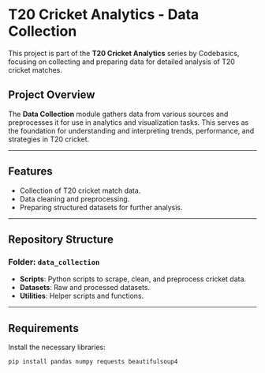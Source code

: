 # T20 Cricket Analytics - Data Collection

This project is part of the **T20 Cricket Analytics** series by Codebasics, focusing on collecting and preparing data for detailed analysis of T20 cricket matches.

## Project Overview

The **Data Collection** module gathers data from various sources and preprocesses it for use in analytics and visualization tasks. This serves as the foundation for understanding and interpreting trends, performance, and strategies in T20 cricket.

---

## Features

- Collection of T20 cricket match data.
- Data cleaning and preprocessing.
- Preparing structured datasets for further analysis.
  
---

## Repository Structure

### Folder: `data_collection`

- **Scripts**: Python scripts to scrape, clean, and preprocess cricket data.
- **Datasets**: Raw and processed datasets.
- **Utilities**: Helper scripts and functions.

---

## Requirements

Install the necessary libraries:

```bash
pip install pandas numpy requests beautifulsoup4
